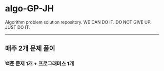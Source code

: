 # algo-GP-JH
Algorithm problem solution repository. 
WE CAN DO IT. 
DO NOT GIVE UP. 
JUST DO IT.

---------------------------------------------
## 매주 2개 문제 풀이
### 백준 문제 1개 + 프로그래머스 1개

